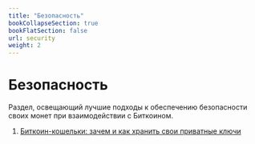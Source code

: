 ```yaml
---
title: "Безопасность"
bookCollapseSection: true
bookFlatSection: false
url: security
weight: 2
---
```


# Безопасность

Раздел, освещающий лучшие подходы к обеспечению безопасности своих монет при взаимодействии с Биткоином.

1. [Биткоин-кошельки: зачем и как хранить свои приватные ключи](/kak-hranit-kljuchi)